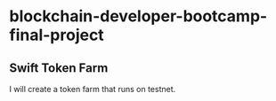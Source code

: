# blockchain-developer-bootcamp-final-project
## Swift Token Farm
I will create a token farm that runs on testnet.
